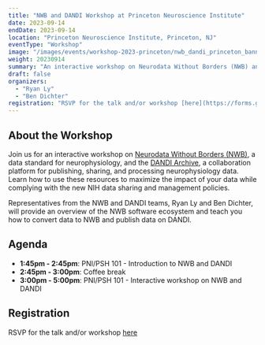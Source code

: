 ```yaml
---
title: "NWB and DANDI Workshop at Princeton Neuroscience Institute"
date: 2023-09-14
endDate: 2023-09-14
location: "Princeton Neuroscience Institute, Princeton, NJ"
eventType: "Workshop"
image: "/images/events/workshop-2023-princeton/nwb_dandi_princeton_banner.png"
weight: 20230914
summary: "An interactive workshop on Neurodata Without Borders (NWB) and the DANDI Archive, teaching participants how to use these resources to maximize the impact of their data while complying with NIH data sharing policies."
draft: false
organizers:
  - "Ryan Ly"
  - "Ben Dichter"
registration: "RSVP for the talk and/or workshop [here](https://forms.gle/PnzdqpYW33TQ3Tz7A)"
---
```


## About the Workshop

Join us for an interactive workshop on [Neurodata Without Borders (NWB)](https://nwb.org), a data standard for neurophysiology, and the [DANDI Archive](https://dandiarchive.org), a collaboration platform for publishing, sharing, and processing neurophysiology data. Learn how to use these resources to maximize the impact of your data while complying with the new NIH data sharing and management policies.

Representatives from the NWB and DANDI teams, Ryan Ly and Ben Dichter, will provide an overview of the NWB software ecosystem and teach you how to convert data to NWB and publish data on DANDI.

## Agenda

- **1:45pm - 2:45pm**: PNI/PSH 101 - Introduction to NWB and DANDI
- **2:45pm - 3:00pm**: Coffee break
- **3:00pm - 5:00pm**: PNI/PSH 101 - Interactive workshop on NWB and DANDI

## Registration

RSVP for the talk and/or workshop [here](https://forms.gle/PnzdqpYW33TQ3Tz7A)
